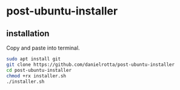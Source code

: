 # post-ubuntu-installer
## installation

Copy and paste into terminal.

```bash
sudo apt install git
git clone https://github.com/danielrotta/post-ubuntu-installer
cd post-ubuntu-installer
chmod +rx installer.sh
./installer.sh
```
